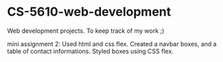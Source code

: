 # CS-5610-web-development
Web development projects. To keep track of my work ;)

mini assignment 2: Used html and css flex. Created a navbar boxes, and a table of contact informations. Styled boxes using CSS flex.
